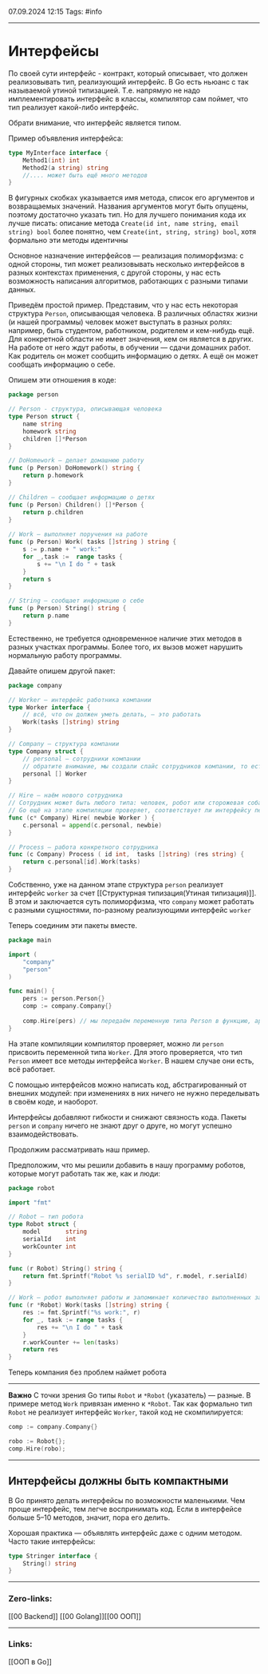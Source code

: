 07.09.2024 12:15
Tags: #info

---
# Интерфейсы
По своей сути интерфейс - контракт, который описывает, что должен реализовывать тип, реализующий интерфейс. В Go есть ньюанс с так называемой утиной типизацией. Т.е. напрямую не надо имплементировать интерфейс в классы, компилятор сам поймет, что тип реализует какой-либо интерфейс.

Обрати внимание, что интерфейс является типом.

Пример объявления интерфейса:
```go
type MyInterface interface {
    Method1(int) int
    Method2(a string) string 
    //.... может быть ещё много методов
}
```
В фигурных скобках указывается имя метода, список его аргументов и возвращаемых значений. Названия аргументов могут быть опущены, поэтому достаточно указать тип. Но для лучшего понимания кода их лучше писать: описание метода `Create(id int, name string, email string) bool` более понятно, чем `Create(int, string, string) bool`, хотя формально эти методы идентичны

Основное назначение интерфейсов — реализация полиморфизма: с одной стороны, тип может реализовывать несколько интерфейсов в разных контекстах применения, с другой стороны, у нас есть возможность написания алгоритмов, работающих с разными типами данных.

Приведём простой пример. Представим, что у нас есть некоторая структура `Person`, описывающая человека. В различных областях жизни (и нашей программы) человек может выступать в разных ролях: например, быть студентом, работником, родителем и кем-нибудь ещё. Для конкретной области не имеет значения, кем он является в других. На работе от него ждут работы, в обучении — сдачи домашних работ. Как родитель он может сообщить информацию о детях. А ещё он может сообщать информацию о себе.

Опишем эти отношения в коде:

```go
package person

// Person - структура, описывающая человека
type Person struct {
    name string
    homework string
    children []*Person
}

// DoHomework — делает домашнюю работу 
func (p Person) DoHomework() string {
    return p.homework
}

// Children — сообщает информацию о детях
func (p Person) Children() []*Person {
    return p.children
}
 
// Work — выполняет поручения на работе
func (p Person) Work( tasks []string ) string {
    s := p.name + " work:"
    for _,task :=  range tasks {
        s += "\n I do " + task    
    }   
    return s
}

// String — сообщает информацию о себе
func (p Person) String() string {
    return p.name
}
```

Естественно, не требуется одновременное наличие этих методов в разных участках программы. Более того, их вызов может нарушить нормальную работу программы.

Давайте опишем другой пакет:
```go
package company

// Worker — интерфейс работника компании 
type Worker interface {
    // всё, что он должен уметь делать, — это работать
    Work(tasks []string) string
}

// Company — структура компании 
type Company struct {
    // personal — сотрудники компании
    // обратите внимание, мы создали слайс сотрудников компании, то есть слайс переменных интерфейсного типа Worker
    personal [] Worker
}

// Hire — наём нового сотрудника
// Сотрудник может быть любого типа: человек, робот или сторожевая собака. Главное, чтобы он умел работать, то есть удовлетворял интерфейсу Worker
// Go ещё на этапе компиляции проверяет, соответствует ли интерфейсу переданная переменная
func (с* Company) Hire( newbie Worker ) {
    с.personal = append(с.personal, newbie) 
}

// Process — работа конкретного сотрудника 
func (с Company) Process ( id int,  tasks []string) (res string) {
    return c.personal[id].Work(tasks)
}
```

Собственно, уже на данном этапе структура `person` реализует интерфейс `worker` за счет [[Структурная типизация(Утиная типизация)]].
В этом и заключается суть полиморфизма, что `company` может работать с разными сущностями, по-разному реализующими интерфейс `worker` 

Теперь соединим эти пакеты вместе.
```go
package main

import (
    "company"
    "person"
)

func main() {
    pers := person.Person{}
    comp := company.Company{}
    
    comp.Hire(pers) // мы передаём переменную типа Person в функцию, аргументом которой является переменная Worker! 
}
```
На этапе компиляции компилятор проверяет, можно ли `person` присвоить переменной типа `Worker`. Для этого проверяется, что тип `Person` имеет все методы интерфейса `Worker`. В нашем случае они есть, всё работает.

C помощью интерфейсов можно написать код, абстрагированный от внешних модулей: при изменениях в них ничего не нужно переделывать в своём коде, и наоборот.

Интерфейсы добавляют гибкости и снижают связность кода. Пакеты `person` и `company` ничего не знают друг о друге, но могут успешно взаимодействовать.

Продолжим рассматривать наш пример.

Предположим, что мы решили добавить в нашу программу роботов, которые могут работать так же, как и люди:
```go
package robot

import "fmt"

// Robot — тип робота
type Robot struct {
    model       string
    serialId    int
    workCounter int
}

func (r Robot) String() string {
    return fmt.Sprintf("Robot %s serialID %d", r.model, r.serialId)
}

// Work — робот выполняет работы и запоминает количество выполненных задач. Поэтому получатель метода — по указателю
func (r *Robot) Work(tasks []string) string {
    res := fmt.Sprintf("%s work:", r)
    for _, task := range tasks {
        res += "\n I do " + task
    }
    r.workCounter += len(tasks)
    return res
}
```
Теперь компания без проблем наймет робота

---
**Важно**
С точки зрения Go типы `Robot` и `*Robot` (указатель) — разные. В примере метод `Work` привязан именно к `*Robot`. Так как формально тип `Robot` не реализует интерфейс `Worker`, такой код не скомпилируется:

```go
comp := company.Company{}

robo := Robot{};
comp.Hire(robo); 
```
---

## Интерфейсы должны быть компактными

В Go принято делать интерфейсы по возможности маленькими. Чем проще интерфейс, тем легче воспринимать код. Если в интерфейсе больше 5–10 методов, значит, пора его делить.

Хорошая практика — объявлять интерфейс даже с одним методом. Часто такие интерфейсы:
```go
type Stringer interface {
    String() string
}
```

---
### Zero-links:
[[00 Backend]] [[00 Golang]][[00 ООП]]

---
### Links:
[[ООП в Go]]